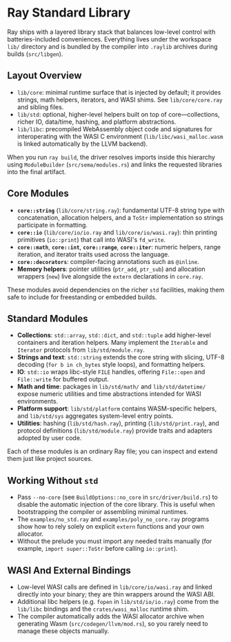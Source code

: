 # Ray Standard Library

Ray ships with a layered library stack that balances low-level control with batteries-included conveniences. Everything lives under the workspace `lib/` directory and is bundled by the compiler into `.raylib` archives during builds (`src/libgen`).

## Layout Overview
- `lib/core`: minimal runtime surface that is injected by default; it provides strings, math helpers, iterators, and WASI shims. See `lib/core/core.ray` and sibling files.
- `lib/std`: optional, higher-level helpers built on top of core—collections, richer IO, data/time, hashing, and platform abstractions.
- `lib/libc`: precompiled WebAssembly object code and signatures for interoperating with the WASI C environment (`lib/libc/wasi_malloc.wasm` is linked automatically by the LLVM backend).

When you run `ray build`, the driver resolves imports inside this hierarchy using `ModuleBuilder` (`src/sema/modules.rs`) and links the requested libraries into the final artifact.

## Core Modules
- **`core::string`** (`lib/core/string.ray`): fundamental UTF-8 string type with concatenation, allocation helpers, and a `ToStr` implementation so strings participate in formatting.
- **`core::io`** (`lib/core/io/io.ray` and `lib/core/io/wasi.ray`): thin printing primitives (`io::print`) that call into WASI's `fd_write`.
- **`core::math`**, **`core::int`**, **`core::range`**, **`core::iter`**: numeric helpers, range iteration, and iterator traits used across the language.
- **`core::decorators`**: compiler-facing annotations such as `@inline`.
- **Memory helpers**: pointer utilities (`ptr_add`, `ptr_sub`) and allocation wrappers (`new`) live alongside the `extern` declarations in `core.ray`.

These modules avoid dependencies on the richer `std` facilities, making them safe to include for freestanding or embedded builds.

## Standard Modules
- **Collections**: `std::array`, `std::dict`, and `std::tuple` add higher-level containers and iteration helpers. Many implement the `Iterable` and `Iterator` protocols from `lib/std/module.ray`.
- **Strings and text**: `std::string` extends the core string with slicing, UTF-8 decoding (`for b in ch_bytes` style loops), and formatting helpers.
- **IO**: `std::io` wraps libc-style `FILE` handles, offering `File::open` and `File::write` for buffered output.
- **Math and time**: packages in `lib/std/math/` and `lib/std/datetime/` expose numeric utilities and time abstractions intended for WASI environments.
- **Platform support**: `lib/std/platform` contains WASM-specific helpers, and `lib/std/sys` aggregates system-level entry points.
- **Utilities**: hashing (`lib/std/hash.ray`), printing (`lib/std/print.ray`), and protocol definitions (`lib/std/module.ray`) provide traits and adapters adopted by user code.

Each of these modules is an ordinary Ray file; you can inspect and extend them just like project sources.

## Working Without `std`
- Pass `--no-core` (see `BuildOptions::no_core` in `src/driver/build.rs`) to disable the automatic injection of the core library. This is useful when bootstrapping the compiler or assembling minimal runtimes.
- The `examples/no_std.ray` and `examples/poly_no_core.ray` programs show how to rely solely on explicit `extern` functions and your own allocator.
- Without the prelude you must import any needed traits manually (for example, `import super::ToStr` before calling `io::print`).

## WASI And External Bindings
- Low-level WASI calls are defined in `lib/core/io/wasi.ray` and linked directly into your binary; they are thin wrappers around the WASI ABI.
- Additional libc helpers (e.g. `fopen` in `lib/std/io/io.ray`) come from the `lib/libc` bindings and the `crates/wasi_malloc` runtime shim.
- The compiler automatically adds the WASI allocator archive when generating Wasm (`src/codegen/llvm/mod.rs`), so you rarely need to manage these objects manually.

